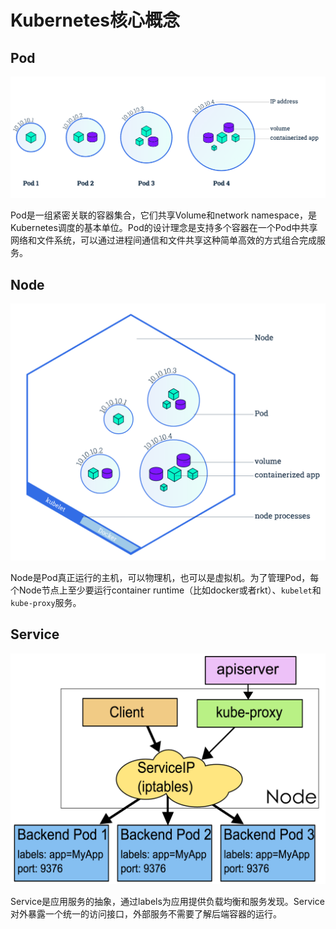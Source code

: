 # Kubernetes核心概念

## Pod

![pod](media/pod.png)

Pod是一组紧密关联的容器集合，它们共享Volume和network namespace，是Kubernetes调度的基本单位。Pod的设计理念是支持多个容器在一个Pod中共享网络和文件系统，可以通过进程间通信和文件共享这种简单高效的方式组合完成服务。

## Node

![node](media/node.png)

Node是Pod真正运行的主机，可以物理机，也可以是虚拟机。为了管理Pod，每个Node节点上至少要运行container runtime（比如docker或者rkt）、`kubelet`和`kube-proxy`服务。

## Service

![](media/14731220608865.png)

Service是应用服务的抽象，通过labels为应用提供负载均衡和服务发现。Service对外暴露一个统一的访问接口，外部服务不需要了解后端容器的运行。


